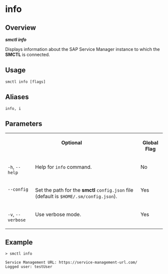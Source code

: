 <!-- loio4d2bb71e2ba14064b3d4ba3283fa55e2 -->

# info



<a name="loio4d2bb71e2ba14064b3d4ba3283fa55e2__section_xcr_2nt_pkb"/>

## Overview



***smctl info*** 

Displays information about the SAP Service Manager instance to which the **SMCTL** is connected.



<a name="loio4d2bb71e2ba14064b3d4ba3283fa55e2__section_fp5_f4t_pkb"/>

## Usage

`smctl info [flags]`



<a name="loio4d2bb71e2ba14064b3d4ba3283fa55e2__section_ppz_kpt_pkb"/>

## Aliases

`info, i`



<a name="loio4d2bb71e2ba14064b3d4ba3283fa55e2__section_hdy_lpt_pkb"/>

## Parameters


<table>
<tr>
<th valign="top" colspan="2">

Optional



</th>
<th valign="top">

Global Flag



</th>
</tr>
<tr>
<td valign="top">

`-h`, `--help`



</td>
<td valign="top">

Help for `info` command.



</td>
<td valign="top">

No



</td>
</tr>
<tr>
<td valign="top">

`--config`



</td>
<td valign="top">

Set the path for the **smctl** `config.json` file \(default is `$HOME/.sm/config.json`\).



</td>
<td valign="top">

Yes



</td>
</tr>
<tr>
<td valign="top">

`-v`, `--verbose`



</td>
<td valign="top">

Use verbose mode.



</td>
<td valign="top">

Yes



</td>
</tr>
</table>



<a name="loio4d2bb71e2ba14064b3d4ba3283fa55e2__section_wv2_4pt_pkb"/>

## Example

```
> smctl info

Service Management URL: https://service-management-url.com/
Logged user: testUser 
```

